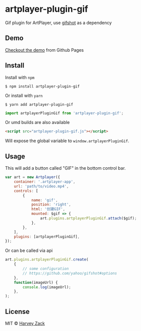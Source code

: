 # artplayer-plugin-gif

Gif plugin for ArtPlayer, use [gifshot](https://github.com/yahoo/gifshot) as a dependency

## Demo

[Checkout the demo](https://artplayer.org/?libs=.%2Funcompiled%2Fartplayer-plugin-gif.js&example=gif) from Github Pages

## Install

Install with `npm`

```
$ npm install artplayer-plugin-gif
```

Or install with `yarn`

```
$ yarn add artplayer-plugin-gif
```

```js
import artplayerPluginGif from 'artplayer-plugin-gif';
```

Or umd builds are also available

```html
<script src="artplayer-plugin-gif.js"></script>
```

Will expose the global variable to `window.artplayerPluginGif`.

## Usage

This will add a button called "GIF" in the bottom control bar.

```js
var art = new Artplayer({
    container: '.artplayer-app',
    url: 'path/to/video.mp4',
    controls: [
        {
            name: 'gif',
            position: 'right',
            html: '创建GIF',
            mounted: $gif => {
                art.plugins.artplayerPluginGif.attach($gif);
            },
        },
    ],
    plugins: [artplayerPluginGif],
});
```

Or can be called via api

```js
art.plugins.artplayerPluginGif.create(
    {
        // some configuration
        // https://github.com/yahoo/gifshot#options
    },
    function(imageUrl) {
        console.log(imageUrl);
    },
);
```

## License

MIT © [Harvey Zack](https://sleepy.im/)
